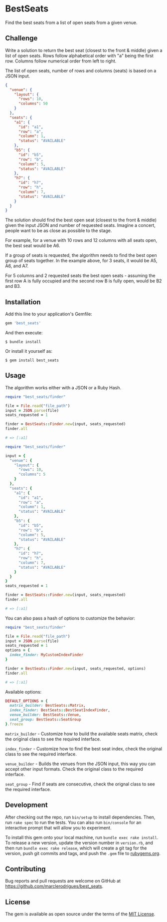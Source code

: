 # BestSeats

Find the best seats from a list of open seats from a given venue.


## Challenge

Write a solution to return the best seat (closest to the front & middle) given a list of open seats. Rows follow alphabetical order with "a" being the first row. Columns follow numerical order from left to right.

The list of open seats, number of rows and columns (seats) is based on a JSON input.

```json
{
  "venue": {
    "layout": {
      "rows": 10,
      "columns": 50
    }
  },
  "seats": {
    "a1": {
      "id": "a1",
      "row": "a",
      "column": 1,
      "status": "AVAILABLE"
    },
    "b5": {
      "id": "b5",
      "row": "b",
      "column": 5,
      "status": "AVAILABLE"
    },
    "h7": {
      "id": "h7",
      "row": "h",
      "column": 7,
      "status": "AVAILABLE"
    }
  }
}
```

The solution should find the best open seat (closest to the front & middle) given the input JSON and number of requested seats. Imagine a concert, people want to be as close as possible to the stage.

For example, for a venue with 10 rows and 12 columns with all seats open, the best seat would be A6.

If a group of seats is requested, the algorithm needs to find the best open group of seats together. In the example above, for 3 seats, it would be A5, A6, and A7.

For 5 columns and 2 requested seats the best open seats - assuming the first row A is fully occupied and the second row B is fully open, would be B2 and B3.

## Installation

Add this line to your application's Gemfile:

```ruby
gem 'best_seats'
```

And then execute:

    $ bundle install

Or install it yourself as:

    $ gem install best_seats

## Usage

The algorithm works either with a JSON or a Ruby Hash.

```ruby
require "best_seats/finder"

file = File.read("file_path")
input = JSON.parse(file)
seats_requested = 1

finder = BestSeats::Finder.new(input, seats_requested)
finder.all

# => [:a1]
```
```ruby
require "best_seats/finder"

input = {
  "venue": {
    "layout": {
      "rows": 10,
      "columns": 5
    }
  },
  "seats": {
    "a1": {
      "id": "a1",
      "row": "a",
      "column": 1,
      "status": "AVAILABLE"
    },
    "b5": {
      "id": "b5",
      "row": "b",
      "column": 5,
      "status": "AVAILABLE"
    },
    "h7": {
      "id": "h7",
      "row": "h",
      "column": 7,
      "status": "AVAILABLE"
    }
  }
}
seats_requested = 1

finder = BestSeats::Finder.new(input, seats_requested)
finder.all

# => [:a1]
```

You can also pass a hash of options to customize the behavior:
```ruby
require "best_seats/finder"

file = File.read("file_path")
input = JSON.parse(file)
seats_requested = 1
options = {
  index_finder: MyCustomIndexFinder
}

finder = BestSeats::Finder.new(input, seats_requested, options)
finder.all

# => [:a1]
```
Available options:
```ruby
DEFAULT_OPTIONS = {
  matrix_builder: BestSeats::Matrix,
  index_finder: BestSeats::BestSeatIndexFinder,
  venue_builder: BestSeats::Venue,
  seat_group: BestSeats::SeatGroup
}.freeze
```

`matrix_builder` - Customize how to build the available seats matrix, check the original class to see the required interface.

`index_finder` - Customize how to find the best seat index, check the original class to see the required interface.

`venue_builder` - Builds the venues from the JSON input, this way you can accept other input formats. Check the original class to the required interface.

`seat_group` - Find if seats are consecutive, check the orignal class to see the required interface.

## Development

After checking out the repo, run `bin/setup` to install dependencies. Then, run `rake spec` to run the tests. You can also run `bin/console` for an interactive prompt that will allow you to experiment.

To install this gem onto your local machine, run `bundle exec rake install`. To release a new version, update the version number in `version.rb`, and then run `bundle exec rake release`, which will create a git tag for the version, push git commits and tags, and push the `.gem` file to [rubygems.org](https://rubygems.org).

## Contributing

Bug reports and pull requests are welcome on GitHub at https://github.com/marclerodrigues/best_seats.

## License

The gem is available as open source under the terms of the [MIT License](https://opensource.org/licenses/MIT).
